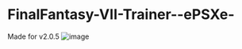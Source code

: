 # FinalFantasy-VII-Trainer--ePSXe-
Made for v2.0.5
![image](https://user-images.githubusercontent.com/80198020/129825591-3665274d-93e4-477a-b29c-5c66d36ad1d5.png)
